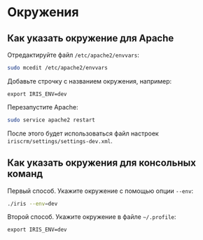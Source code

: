 Окружения
=========

Как указать окружение для Apache
--------------------------------

Отредактируйте файл `/etc/apache2/envvars`:

```bash
sudo mcedit /etc/apache2/envvars
```

Добавьте строчку с названием окружения, например:
```
export IRIS_ENV=dev
```

Перезапустите Apache:
```bash
sudo service apache2 restart
```

После этого будет использоваться файл настроек `iriscrm/settings/settings-dev.xml`.

Как указать окружения для консольных команд
-------------------------------------------

Первый способ. Укажите окружение с помощью опции `--env`:
```bash
./iris --env=dev
```

Второй способ. Укажите окружение в файле `~/.profile`:
```
export IRIS_ENV=dev
```

